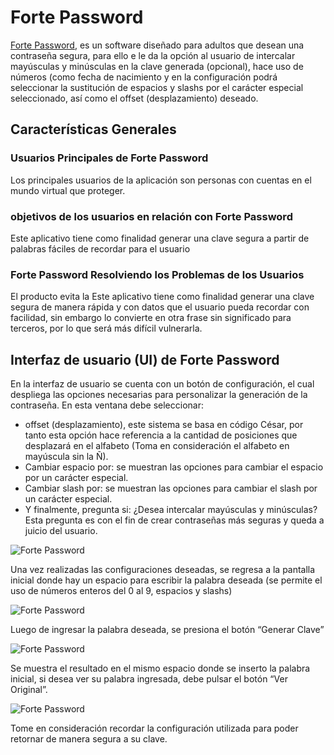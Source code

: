 # Forte Password

[Forte Password](https://heidygerbi.github.io/lim-2018-11-bc-core-am-cipher/src), es un software diseñado para adultos que desean una contraseña segura, para ello e le da la opción al usuario de intercalar mayúsculas y minúsculas en la clave generada (opcional), hace uso de números  (como fecha de nacimiento y en la configuración podrá seleccionar la sustitución de espacios  y slashs por el carácter especial seleccionado, así como el offset (desplazamiento) deseado.

## Características Generales

### Usuarios Principales de Forte Password
Los principales usuarios de la aplicación son personas con cuentas en el mundo virtual que proteger.

### objetivos de los usuarios en relación con Forte Password
Este aplicativo tiene como finalidad generar una clave segura a partir de palabras fáciles de recordar para el usuario

### Forte Password Resolviendo los Problemas de los Usuarios
El producto evita la Este aplicativo tiene como finalidad generar una clave segura de manera rápida y con datos que el usuario pueda recordar con facilidad, sin embargo lo convierte en otra frase sin significado para terceros, por lo que será más difícil vulnerarla.

## Interfaz de usuario (UI) de Forte Password

En la interfaz de usuario se cuenta con un botón de configuración, el cual despliega las opciones necesarias para personalizar la generación de la contraseña.
En esta ventana debe seleccionar: 
-	offset (desplazamiento), este sistema se basa en código César, por tanto esta opción hace referencia a la cantidad de posiciones que desplazará en el alfabeto (Toma en consideración el alfabeto en mayúscula sin la Ñ). 
-	Cambiar espacio por: se muestran las opciones para cambiar el espacio por un carácter especial.
-	 Cambiar slash por: se muestran las opciones para cambiar el slash por un carácter especial.
-	Y finalmente, pregunta si: ¿Desea intercalar mayúsculas y minúsculas? Esta pregunta es con el fin de crear contraseñas más seguras y queda a juicio del usuario.

![Forte Password](https://raw.githubusercontent.com/heidygerbi/lim-2018-11-bc-core-am-cipher/2a5b01f4ec1ff5b23791df66672c0cf866b34596/img/cipher1.png)

Una vez realizadas las configuraciones deseadas, se regresa a la pantalla inicial donde hay un espacio para escribir la palabra deseada (se permite el uso de números enteros del 0 al 9, espacios y slashs)

![Forte Password](https://raw.githubusercontent.com/heidygerbi/lim-2018-11-bc-core-am-cipher/2a5b01f4ec1ff5b23791df66672c0cf866b34596/img/cipher2.png)

Luego de ingresar la palabra deseada, se presiona el botón “Generar Clave”

![Forte Password](https://raw.githubusercontent.com/heidygerbi/lim-2018-11-bc-core-am-cipher/2a5b01f4ec1ff5b23791df66672c0cf866b34596/img/cipher3.png)

Se muestra el resultado en el mismo espacio donde se inserto la palabra inicial, si desea ver su palabra ingresada, debe pulsar el botón “Ver Original”.

![Forte Password](https://raw.githubusercontent.com/heidygerbi/lim-2018-11-bc-core-am-cipher/2a5b01f4ec1ff5b23791df66672c0cf866b34596/img/cipher4.png)

Tome en consideración recordar la configuración utilizada para poder retornar de manera segura a su clave.



